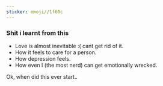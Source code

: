 ```yaml
---
sticker: emoji//1f60c
---
```

### Shit i learnt from this
- Love is almost inevitable :(  cant get rid of it. 
- How it feels to care for a person.
- How depression feels.
- How even I (the most nerd) can get emotionally wrecked.

Ok, when did this ever start..